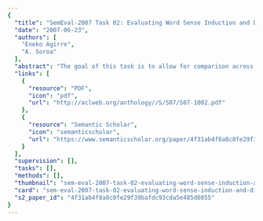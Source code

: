 ```yaml
---
{
  "title": "SemEval-2007 Task 02: Evaluating Word Sense Induction and Discrimination Systems",
  "date": "2007-06-23",
  "authors": [
    "Eneko Agirre",
    "A. Soroa"
  ],
  "abstract": "The goal of this task is to allow for comparison across sense-induction and discrimination systems, and also to compare these systems to other supervised and knowledge-based systems. In total there were 6 participating systems. We reused the SemEval-2007 English lexical sample subtask of task 17, and set up both clustering-style unsupervised evaluation (using OntoNotes senses as gold-standard) and a supervised evaluation (using the part of the dataset for mapping). We provide a comparison to the results of the systems participating in the lexical sample subtask of task 17.",
  "links": [
    {
      "resource": "PDF",
      "icon": "pdf",
      "url": "http://aclweb.org/anthology//S/S07/S07-1002.pdf"
    },
    {
      "resource": "Semantic Scholar",
      "icon": "semanticscholar",
      "url": "https://www.semanticscholar.org/paper/4f31ab4f8a8c0fe29f39bafdc93cda5e485d0855"
    }
  ],
  "supervision": [],
  "tasks": [],
  "methods": [],
  "thumbnail": "sem-eval-2007-task-02-evaluating-word-sense-induction-and-discrimination-systems-thumb.jpg",
  "card": "sem-eval-2007-task-02-evaluating-word-sense-induction-and-discrimination-systems-card.jpg",
  "s2_paper_id": "4f31ab4f8a8c0fe29f39bafdc93cda5e485d0855"
}
---
```


